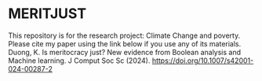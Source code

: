# MERITJUST
This repository is for the research project: Climate Change and poverty. Please cite my paper using the link below if you use any of its materials. Duong, K. Is meritocracy just? New evidence from Boolean analysis and Machine learning. J Comput Soc Sc (2024). https://doi.org/10.1007/s42001-024-00287-2
